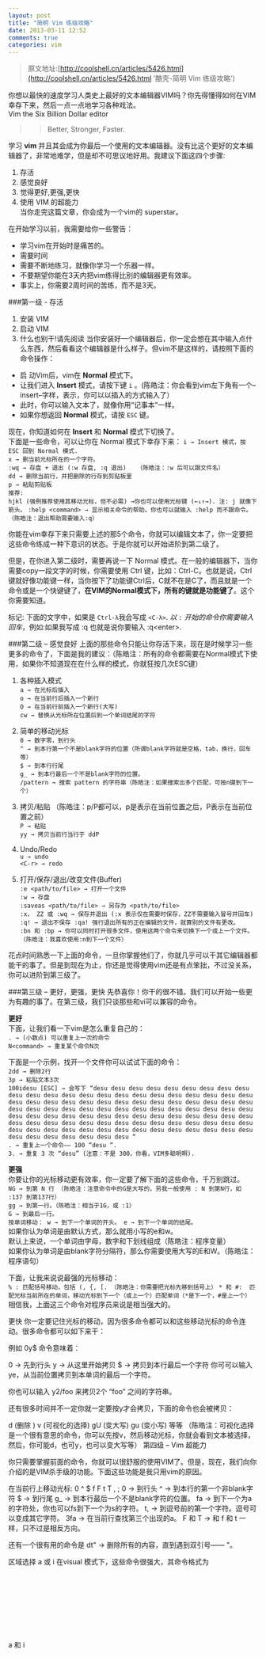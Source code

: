 ```yaml
---
layout: post
title: "简明 Vim 练级攻略"
date: 2013-03-11 12:52
comments: true
categories: vim
---
```

> 原文地址:[http://coolshell.cn/articles/5426.html](http://coolshell.cn/articles/5426.html '酷壳-简明 Vim 练级攻略')  

你想以最快的速度学习人类史上最好的文本编辑器VIM吗？你先得懂得如何在VIM幸存下来，然后一点一点地学习各种戏法。  
Vim the Six Billion Dollar editor
>> Better, Stronger, Faster.

学习 __vim__ 并且其会成为你最后一个使用的文本编辑器。没有比这个更好的文本编辑器了，非常地难学，但是却不可思议地好用。我建议下面这四个步骤: 
 
1. 存活  
2. 感觉良好  
3. 觉得更好,更强,更快  
4. 使用 VIM 的超能力  
当你走完这篇文章，你会成为一个vim的 superstar。

在开始学习以前，我需要给你一些警告：  

+ 学习vim在开始时是痛苦的。  
+ 需要时间  
+ 需要不断地练习，就像你学习一个乐器一样。  
+ 不要期望你能在3天内把vim练得比别的编辑器更有效率。   
+ 事实上，你需要2周时间的苦练，而不是3天。  

###第一级 - 存活
1. 安装 VIM
2. 启动 VIM
3. 什么也别干!请先阅读
当你安装好一个编辑器后，你一定会想在其中输入点什么东西，然后看看这个编辑器是什么样子。但vim不是这样的，请按照下面的命令操作：
+ 启 动Vim后，vim在 __Normal__ 模式下。
+ 让我们进入 __Insert__ 模式，请按下键 `i` 。(陈皓注：你会看到vim左下角有一个–insert–字样，表示，你可以以插入的方式输入了）
+ 此时，你可以输入文本了，就像你用“记事本”一样。
+ 如果你想返回 __Normal__ 模式，请按 `ESC` 键。

现在，你知道如何在 __Insert__ 和 __Normal__ 模式下切换了。  
下面是一些命令，可以让你在 Normal 模式下幸存下来：
`i → Insert 模式，按 ESC 回到 Normal 模式.`   
`x → 删当前光标所在的一个字符。`  
`:wq → 存盘 + 退出 (:w 存盘, :q 退出)   （陈皓注：:w 后可以跟文件名）`  
`dd → 删除当前行，并把删除的行存到剪贴板里`  
`p → 粘贴剪贴板`   
`推荐:`  
`hjkl (强例推荐使用其移动光标，但不必需) →你也可以使用光标键 (←↓↑→). 注: j 就像下箭头。`
`:help <command> → 显示相关命令的帮助。你也可以就输入 :help 而不跟命令。（陈皓注：退出帮助需要输入:q）`

你能在vim幸存下来只需要上述的那5个命令，你就可以编辑文本了，你一定要把这些命令练成一种下意识的状态。于是你就可以开始进阶到第二级了。

但是，在你进入第二级时，需要再说一下 Normal 模式。在一般的编辑器下，当你需要copy一段文字的时候，你需要使用 Ctrl 键，比如：Ctrl-C。也就是说，Ctrl键就好像功能键一样，当你按下了功能键Ctrl后，C就不在是C了，而且就是一个命令或是一个快键键了，__在VIM的Normal模式下，所有的键就是功能键了__。这个你需要知道。

标记:
下面的文字中，如果是 `Ctrl-λ`我会写成 `<C-λ>`.
_以 `:` 开始的命令你需要输入 <enter>回车_，例如:如果我写成 :q 也就是说你要输入 :q\<enter\>.

###第二级 – 感觉良好
上面的那些命令只能让你存活下来，现在是时候学习一些更多的命令了，下面是我的建议：（陈皓注：所有的命令都需要在Normal模式下使用，如果你不知道现在在什么样的模式，你就狂按几次ESC键）

1. 各种插入模式  
`a → 在光标后插入`   
`o → 在当前行后插入一个新行`  
`O → 在当前行前插入一个新行(大写)`  
`cw → 替换从光标所在位置后到一个单词结尾的字符`  
 
2. 简单的移动光标    
`0 → 数字零，到行头`   
`^ → 到本行第一个不是blank字符的位置（所谓blank字符就是空格，tab，换行，回车等）`   
`$ → 到本行行尾`   
`g_ → 到本行最后一个不是blank字符的位置。`   
`/pattern → 搜索 pattern 的字符串（陈皓注：如果搜索出多个匹配，可按n键到下一个）`   

3. 拷贝/粘贴 （陈皓注：p/P都可以，p是表示在当前位置之后，P表示在当前位置之前）   
	`P → 粘贴`   
	`yy → 拷贝当前行当行于 ddP`   
  
4. Undo/Redo   
`u → undo`   
`<C-r> → redo`   

5. 打开/保存/退出/改变文件(Buffer)   
`:e <path/to/file> → 打开一个文件`   
`:w → 存盘`   
`:saveas <path/to/file> → 另存为 <path/to/file>`    
`:x， ZZ 或 :wq → 保存并退出 (:x 表示仅在需要时保存，ZZ不需要输入冒号并回车)`   
`:q! → 退出不保存 :qa! 强行退出所有的正在编辑的文件，就算别的文件有更改。`   
`:bn 和 :bp → 你可以同时打开很多文件，使用这两个命令来切换下一个或上一个文件。（陈皓注：我喜欢使用:n到下一个文件）`  

花点时间熟悉一下上面的命令，一旦你掌握他们了，你就几乎可以干其它编辑器都能干的事了。但是到现在为止，你还是觉得使用vim还是有点笨拙，不过没关系，你可以进阶到第三级了。

###第三级 – 更好，更强，更快
先恭喜你！你干的很不错。我们可以开始一些更为有趣的事了。在第三级，我们只谈那些和vi可以兼容的命令。

__更好__  
下面，让我们看一下vim是怎么重复自己的：  
`. → (小数点) 可以重复上一次的命令`  
`N<command> → 重复某个命令N次`

下面是一个示例，找开一个文件你可以试试下面的命令：  
`2dd → 删除2行`  
`3p → 粘贴文本3次`  
`100idesu [ESC] → 会写下 “desu desu desu desu desu desu desu desu desu desu desu desu desu desu desu desu desu desu desu desu desu desu desu desu desu desu desu desu desu desu desu desu desu desu desu desu desu desu desu desu desu desu desu desu desu desu desu desu desu desu desu desu desu desu desu desu desu desu desu desu desu desu desu desu desu desu desu desu desu desu desu desu desu desu desu desu desu desu desu desu desu desu desu desu desu desu desu desu desu desu desu desu desu desu desu desu desu desu desu desu “`  
`. → 重复上一个命令—— 100 “desu “.`  
`3. → 重复 3 次 “desu” (注意：不是 300，你看，VIM多聪明啊).`  

__更强__  
你要让你的光标移动更有效率，你一定要了解下面的这些命令，千万别跳过。  
`NG → 到第 N 行 （陈皓注：注意命令中的G是大写的，另我一般使用 : N 到第N行，如 :137 到第137行）`  
`gg → 到第一行。（陈皓注：相当于1G，或 :1）`   
`G → 到最后一行。`  
`按单词移动： w → 到下一个单词的开头。 e → 到下一个单词的结尾。`  
	如果你认为单词是由默认方式，那么就用小写的e和w。   
	默认上来说，一个单词由字母，数字和下划线组成（陈皓注：程序变量）  
	如果你认为单词是由blank字符分隔符，那么你需要使用大写的E和W。（陈皓注：程序语句）

下面，让我来说说最强的光标移动：  
`% : 匹配括号移动，包括 (, {, [. （陈皓注：你需要把光标先移到括号上）`
`* 和 #:  匹配光标当前所在的单词，移动光标到下一个（或上一个）匹配单词（*是下一个，#是上一个）`
相信我，上面这三个命令对程序员来说是相当强大的。

更快
你一定要记住光标的移动，因为很多命令都可以和这些移动光标的命令连动。很多命令都可以如下来干：

<start position><command><end position>

例如 0y$ 命令意味着：

0 → 先到行头
y → 从这里开始拷贝
$ → 拷贝到本行最后一个字符
你可可以输入 ye，从当前位置拷贝到本单词的最后一个字符。

你也可以输入 y2/foo 来拷贝2个 “foo” 之间的字符串。

还有很多时间并不一定你就一定要按y才会拷贝，下面的命令也会被拷贝：

d (删除 )
v (可视化的选择)
gU (变大写)
gu (变小写)
等等
（陈皓注：可视化选择是一个很有意思的命令，你可以先按v，然后移动光标，你就会看到文本被选择，然后，你可能d，也可y，也可以变大写等）
第四级 – Vim 超能力

你只需要掌握前面的命令，你就可以很舒服的使用VIM了。但是，现在，我们向你介绍的是VIM杀手级的功能。下面这些功能是我只用vim的原因。

在当前行上移动光标: 0 ^ $ f F t T , ;
0 → 到行头
^ → 到本行的第一个非blank字符
$ → 到行尾
g_ → 到本行最后一个不是blank字符的位置。
fa → 到下一个为a的字符处，你也可以fs到下一个为s的字符。
t, → 到逗号前的第一个字符。逗号可以变成其它字符。
3fa → 在当前行查找第三个出现的a。
F 和 T → 和 f 和 t 一样，只不过是相反方向。

还有一个很有用的命令是 dt" → 删除所有的内容，直到遇到双引号—— "。

区域选择 <action>a<object> 或 <action>i<object>
在visual 模式下，这些命令很强大，其命令格式为

<action>a<object> 和 <action>i<object>

action可以是任何的命令，如 d (删除), y (拷贝), v (可以视模式选择)。
object 可能是： w 一个单词， W 一个以空格为分隔的单词， s 一个句字， p 一个段落。也可以是一个特别的字符："、 '、 )、 }、 ]。
假设你有一个字符串 (map (+) ("foo")).而光标键在第一个 o 的位置。

vi" → 会选择 foo.
va" → 会选择 "foo".
vi) → 会选择 "foo".
va) → 会选择("foo").
v2i) → 会选择 map (+) ("foo")
v2a) → 会选择 (map (+) ("foo"))


块操作: <C-v>
块操作，典型的操作： 0 <C-v> <C-d> I-- [ESC]

^ → 到行头
<C-v> → 开始块操作
<C-d> → 向下移动 (你也可以使用hjkl来移动光标，或是使用%，或是别的)
I-- [ESC] → I是插入，插入“--”，按ESC键来为每一行生效。


在Windows下的vim，你需要使用 <C-q> 而不是 <C-v> ，<C-v> 是拷贝剪贴板。

自动提示： <C-n> 和 <C-p>
在 Insert 模式下，你可以输入一个词的开头，然后按 <C-p>或是<C-n>，自动补齐功能就出现了……



宏录制： qa 操作序列 q, @a, @@
qa 把你的操作记录在寄存器 a。
于是 @a 会replay被录制的宏。
@@ 是一个快捷键用来replay最新录制的宏。
示例

在一个只有一行且这一行只有“1”的文本中，键入如下命令：

qaYp<C-a>q→
qa 开始录制
Yp 复制行.
<C-a> 增加1.
q 停止录制.
@a → 在1下面写下 2
@@ → 在2 正面写下3
现在做 100@@ 会创建新的100行，并把数据增加到 103.


可视化选择： v,V,<C-v>
前面，我们看到了 <C-v>的示例 （在Windows下应该是<C-q>），我们可以使用 v 和 V。一但被选好了，你可以做下面的事：

J → 把所有的行连接起来（变成一行）
< 或 > → 左右缩进
= → 自动给缩进 （陈皓注：这个功能相当强大，我太喜欢了）


在所有被选择的行后加上点东西：

<C-v>
选中相关的行 (可使用 j 或 <C-d> 或是 /pattern 或是 % 等……)
$ 到行最后
A, 输入字符串，按 ESC。


分屏: :split 和 vsplit.
下面是主要的命令，你可以使用VIM的帮助 :help split. 你可以参考本站以前的一篇文章VIM分屏。

:split → 创建分屏 (:vsplit创建垂直分屏)
<C-w><dir> : dir就是方向，可以是 hjkl 或是 ←↓↑→ 中的一个，其用来切换分屏。
<C-w>_ (或 <C-w>|) : 最大化尺寸 (<C-w>| 垂直分屏)
<C-w>+ (或 <C-w>-) : 增加尺寸


结束语

上面是作者最常用的90%的命令。
我建议你每天都学1到2个新的命令。
在两到三周后，你会感到vim的强大的。
有时候，学习VIM就像是在死背一些东西。
幸运的是，vim有很多很不错的工具和优秀的文档。
运行vimtutor直到你熟悉了那些基本命令。
其在线帮助文档中你应该要仔细阅读的是 :help usr_02.txt.
你会学习到诸如  !， 目录，寄存器，插件等很多其它的功能。
学习vim就像学弹钢琴一样，一旦学会，受益无穷。


